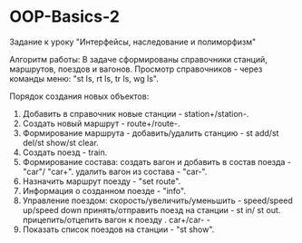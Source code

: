 # OOP-Basics-2
Задание к уроку "Интерфейсы, наследование и полиморфизм"

Алгоритм работы:
В задаче сформированы справочники станций, маршрутов, поездов и вагонов.
Просмотр справочников - через команды меню: "st ls, rt ls, tr ls, wg ls".

Порядок создания новых объектов:
1. Добавить в справочник новые станции - station+/station-.
2. Создать новый маршрут - route+/route-.
3. Формирование маршрута - добавить/удалить станцию - st add/st del/st show/st clear.
3. Создать поезд - train.
4. Формирование состава: создать вагон и добавить в состав поезда - "car"/ "car+".
                          удалить вагон из состава - "car-".
4. Назначить маршрут поезду       - "set route".
5. Информация о созданном поезде  - "info".
6. Управление поездом:
                      скорость/увеличить/уменьшить        - speed/speed up/speed down
                      принять/отправить поезд на станции  - st in/ st out.
                      прицепить/отцепить вагон к поезду   . car+/car- - 
7. Показать список поездов на станции - "st show".
